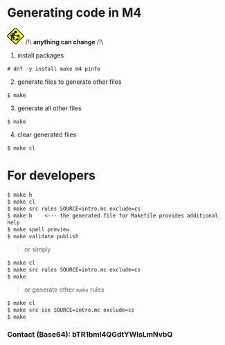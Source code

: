 # Generating code in M4
[![unfinished](img/unfinished.gif "The project is under development, anything can change!")](#generating-code-in-m4)
/!\ **anything can change** /!\
1. install packages
```
# dnf -y install make m4 pinfo
```
2. generate files to generate other files
```
$ make
```
3. generate all other files
```
$ make
```
4. clear generated files
```
$ make cl
```
# For developers
```
$ make h
$ make cl
$ make src rules SOURCE=intro.mc exclude=cs
$ make h	<--- the generated file for Makefile provides additional help
$ make spell preview
$ make validate publish
```
> or simply
```
$ make cl
$ make src rules SOURCE=intro.mc exclude=cs
$ make
```
> or generate other `make` rules
```
$ make cl
$ make src ice SOURCE=intro.mc exclude=cs
$ make
```
### Contact (Base64): bTR1bml4QGdtYWlsLmNvbQ
